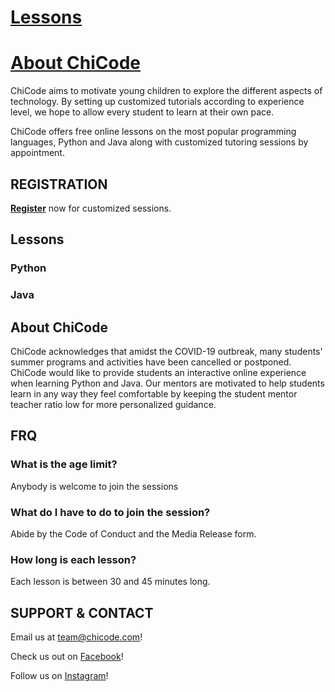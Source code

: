 
# [Lessons](#https://github.com/nishikaura2004/ChiCodeWebsite/blob/master/README.md#lessons)

# [About ChiCode](#https://github.com/nishikaura2004/ChiCodeWebsite/blob/master/README.md#about-chicode)

ChiCode aims to motivate young children to explore the different aspects of technology. By setting up customized tutorials according to experience level, we hope to allow every student to learn at their own pace. 

ChiCode offers free online lessons on the most popular programming languages, Python and Java along with customized tutoring sessions by appointment.

## REGISTRATION

[**Register**](https://google.com/) now for customized sessions.

## Lessons
### Python
### Java


## About ChiCode

ChiCode acknowledges that amidst the COVID-19 outbreak, many students' summer programs and activities have been cancelled or postponed. ChiCode would like to provide students an interactive online experience when learning Python and Java. Our mentors are motivated to help students learn in any way they feel comfortable by keeping the student mentor teacher ratio low for more personalized guidance.

## FRQ
### What is the age limit? 
Anybody is welcome to join the sessions
### What do I have to do to join the session?
Abide by the Code of Conduct and the Media Release form.
### How long is each lesson?
Each lesson is between 30 and 45 minutes long.


## SUPPORT & CONTACT

Email us at team@chicode.com!

Check us out on [Facebook](https://www.facebook.com)!

Follow us on [Instagram](https://www.instagram.com)!
